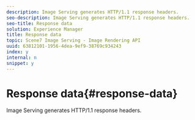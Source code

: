 ```yaml
---
description: Image Serving generates HTTP/1.1 response headers.
seo-description: Image Serving generates HTTP/1.1 response headers.
seo-title: Response data
solution: Experience Manager
title: Response data
topic: Scene7 Image Serving - Image Rendering API
uuid: 63812101-1956-4dea-9ef9-38769c934243
index: y
internal: n
snippet: y
---
```


# Response data{#response-data}

Image Serving generates HTTP/1.1 response headers.

